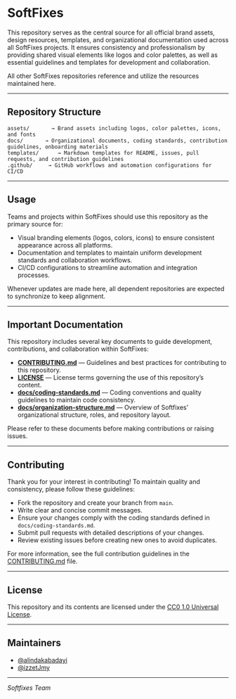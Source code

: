 # SoftFixes

This repository serves as the central source for all official brand assets, design resources, templates, and organizational documentation used across all SoftFixes projects. It ensures consistency and professionalism by providing shared visual elements like logos and color palettes, as well as essential guidelines and templates for development and collaboration.

All other SoftFixes repositories reference and utilize the resources maintained here.

---

## Repository Structure

```
assets/       → Brand assets including logos, color palettes, icons, and fonts 
docs/       → Organizational documents, coding standards, contribution guidelines, onboarding materials
templates/      → Markdown templates for README, issues, pull requests, and contribution guidelines
.github/     → GitHub workflows and automation configurations for CI/CD  
```
---

## Usage

Teams and projects within SoftFixes should use this repository as the primary source for:

- Visual branding elements (logos, colors, icons) to ensure consistent appearance across all platforms.  
- Documentation and templates to maintain uniform development standards and collaboration workflows.  
- CI/CD configurations to streamline automation and integration processes.

Whenever updates are made here, all dependent repositories are expected to synchronize to keep alignment.

---

## Important Documentation

This repository includes several key documents to guide development, contributions, and collaboration within SoftFixes:

- **[CONTRIBUTING.md](CONTRIBUTING.md)** — Guidelines and best practices for contributing to this repository.  
- **[LICENSE](LICENSE)** — License terms governing the use of this repository’s content.  
- **[docs/coding-standards.md](docs/coding-standards.md)** — Coding conventions and quality guidelines to maintain code consistency.  
- **[docs/organization-structure.md](docs/organization-structure.md)** — Overview of Softfixes’ organizational structure, roles, and repository layout.

Please refer to these documents before making contributions or raising issues.

---

## Contributing

Thank you for your interest in contributing! To maintain quality and consistency, please follow these guidelines:

- Fork the repository and create your branch from `main`.  
- Write clear and concise commit messages.  
- Ensure your changes comply with the coding standards defined in `docs/coding-standards.md`.  
- Submit pull requests with detailed descriptions of your changes.  
- Review existing issues before creating new ones to avoid duplicates.

For more information, see the full contribution guidelines in the [CONTRIBUTING.md](CONTRIBUTING.md) file.

---

## License

This repository and its contents are licensed under the [CC0 1.0 Universal License](https://creativecommons.org/publicdomain/zero/1.0/legalcode).

---

## Maintainers

- [@alindakabadayi](https://github.com/alindakabadayi)  
- [@izzetJmy](https://github.com/izzetJmy)  

---

*Softfixes Team*
